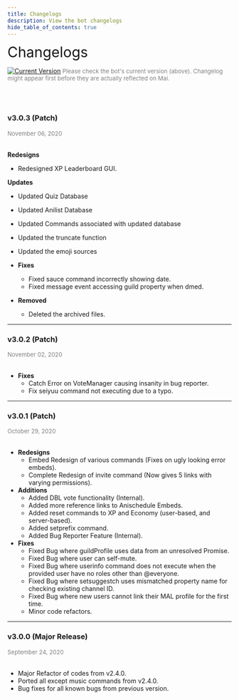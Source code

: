 ```yaml
---
title: Changelogs
description: View the bot changelogs
hide_table_of_contents: true
---
```

<font size='6'>Changelogs</font><br />

[![Current Version](https://img.shields.io/github/package-json/v/maisans-maid/mai/master?color=pink&label=Current%20Version)](https://github.com/maisans-maid/Mai)
<font size="2" color="grey"> Please check the bot's current version (above). Changelog might appear first before they are actually reflected on Mai.</font>

<br /><br />

### v3.0.3 (Patch)
<font size="2" color="grey">November 06, 2020</font><br /><br />

**Redesigns**
  - Redesigned XP Leaderboard GUI.

**Updates**
  - Updated Quiz Database
  - Updated Anilist Database
  - Updated Commands associated with updated database
  - Updated the truncate function
  - Updated the emoji sources

- **Fixes**
  - Fixed sauce command incorrectly showing date.
  - Fixed message event accessing guild property when dmed.

- **Removed**
  - Deleted the archived files.

---

### v3.0.2 (Patch)
<font size="2" color="grey">November 02, 2020</font><br /><br />

- **Fixes**
  - Catch Error on VoteManager causing insanity in bug reporter.
  - Fix seiyuu command not executing due to a typo.

---

### v3.0.1 (Patch)
<font size="2" color="grey">October 29, 2020</font><br /><br />

- **Redesigns**
  - Embed Redesign of various commands (Fixes on ugly looking error embeds).
  - Complete Redesign of invite command (Now gives 5 links with varying permissions).
- **Additions**
  - Added DBL vote functionality (Internal).
  - Added more reference links to Anischedule Embeds.
  - Added reset commands to XP and Economy (user-based, and server-based).
  - Added setprefix command.
  - Added Bug Reporter Feature (Internal).
- **Fixes**
  - Fixed Bug where guildProfile uses data from an unresolved Promise.
  - Fixed Bug where user can self-mute.
  - Fixed Bug where userinfo command does not execute when the provided user have no roles other than @everyone.
  - Fixed Bug where setsuggestch uses mismatched property name for checking existing channel ID.
  - Fixed Bug where new users cannot link their MAL profile for the first time.
  - Minor code refactors.

---

### v3.0.0 (Major Release)
<font size="2" color="grey">September 24, 2020</font><br /><br />

- Major Refactor of codes from v2.4.0.
- Ported all except music commands from v2.4.0.
- Bug fixes for all known bugs from previous version.
